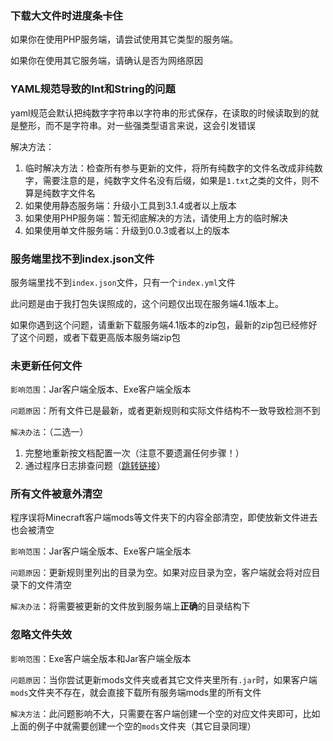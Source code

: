 ### 下载大文件时进度条卡住

如果你在使用PHP服务端，请尝试使用其它类型的服务端。

如果你在使用其它服务端，请确认是否为网络原因

### YAML规范导致的Int和String的问题

yaml规范会默认把纯数字字符串以字符串的形式保存，在读取的时候读取到的就是整形，而不是字符串。对一些强类型语言来说，这会引发错误

解决方法：

1. 临时解决方法：检查所有参与更新的文件，将所有纯数字的文件名改成非纯数字，需要注意的是，纯数字文件名没有后缀，如果是`1.txt`之类的文件，则不算是纯数字文件名
2. 如果使用静态服务端：升级小工具到3.1.4或者以上版本
3. 如果使用PHP服务端：暂无彻底解决的方法，请使用上方的临时解决
4. 如果使用单文件服务端：升级到0.0.3或者以上的版本

### 服务端里找不到index.json文件

服务端里找不到`index.json`文件，只有一个`index.yml`文件

此问题是由于我打包失误照成的，这个问题仅出现在服务端4.1版本上。

如果你遇到这个问题，请重新下载服务端4.1版本的zip包，最新的zip包已经修好了这个问题，或者下载更高版本服务端zip包

### 未更新任何文件

`影响范围`：Jar客户端全版本、Exe客户端全版本

`问题原因`：所有文件已是最新，或者更新规则和实际文件结构不一致导致检测不到

`解决办法`：（二选一）

1. 完整地重新按文档配置一次（注意不要遗漏任何步骤！）
2. 通过程序日志排查问题（[跳转链接](/check-logs.md)）

### 所有文件被意外清空

程序误将Minecraft客户端mods等文件夹下的内容全部清空，即使放新文件进去也会被清空

`影响范围`：Jar客户端全版本、Exe客户端全版本

`问题原因`：更新规则里列出的目录为空。如果对应目录为空，客户端就会将对应目录下的文件清空

`解决办法`：将需要被更新的文件放到服务端上**正确**的目录结构下

### 忽略文件失效

`影响范围`：Exe客户端全版本和Jar客户端全版本

`问题原因`：当你尝试更新mods文件夹或者其它文件夹里所有`.jar`时，如果客户端`mods`文件夹不存在，就会直接下载所有服务端mods里的所有文件

`解决方法`：此问题影响不大，只需要在客户端创建一个空的对应文件夹即可，比如上面的例子中就需要创建一个空的`mods`文件夹（其它目录同理）